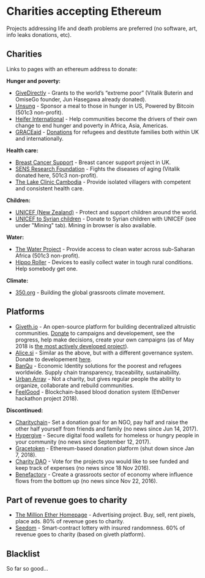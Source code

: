 # Charities accepting Ethereum

Projects addressing life and death problems are preferred (no software, art, info leaks donations, etc).

## Charities
Links to pages with an ethereum address to donate:

**Hunger and poverty:**

- [GiveDirectly](https://givedirectly.org/give-now) - Grants to the world’s “extreme poor” (Vitalik Buterin and OmiseGo founder, Jun Hasegawa already donated).
- [Unsung](http://www.unsung.org/donate) - Sponsor a meal to those in hunger in US, Powered by Bitcoin (501c3 non-profit).
- [Heifer International](https://www.heifer.org/what-you-can-do/give/digital-currency.html) - Help communities become the drivers of their own change to end hunger and poverty in Africa, Asia, Americas.
- [GRACEaid](https://www.graceaid.org.uk/donations/) - [Donations](https://github.com/GRACEaid/Refugee-Smart-Contract/blob/master/README.md) for refugees and destitute families both within UK and internationally.

**Health care:**

- [Breast Cancer Support](https://breastcancersupport.org.uk/emergency-appeal/donate-ethereum-to-charity/) - Breast cancer support project in UK.
- [SENS Research Foundation](http://www.sens.org/donate) - Fights the diseases of aging (Vitalik donated here, 501c3 non-profit).
- [The Lake Clinic Cambodia](http://www.lakeclinic.org/donations/crypto/) - Provide isolated villagers with competent and consistent health care.

**Children:**

- [UNICEF (New Zealand)](https://www.unicef.org.nz/donate-in-crypto) - Protect and support children around the world.
- [UNICEF to Syrian children](https://www.chaingers.io/en/index.html) - Donate to Syrian children with UNICEF (see under "Mining" tab). Mining in browser is also available.

**Water:**

- [The Water Project](https://thewaterproject.org/donate-ethereum) - Provide access to clean water across sub-Saharan Africa (501c3 non-profit).
- [Hippo Roller](https://www.hipporoller.org/donate/) - Devices to easily collect water in tough rural conditions. Help somebody get one.

**Climate:**

- [350.org](https://350.org/other-ways-to-give/) - Building the global grassroots climate movement.

## Platforms

- [Giveth.io](https://giveth.io/) - An open-source platform for building decentralized altruistic communities. [Donate](https://giveth.io/donate/) to campaigns and developement, see the progress, help make decisions, create your own campaigns (as of May 2018 is [the most actively developed project](https://github.com/giveth)).
- [Alice.si](https://alice.si/) - Similar as the above, but with a different governance system. Donate to developement [here](http://donationsapp.alice.si/geek-mode/).
- [BanQu](http://www.banquapp.com/) - Economic Identity solutions for the poorest and refugees worldwide. Supply chain transparency, traceability, sustainability.
- [Urban Array](https://urbanarray.org/blockchain-presentation/) - Not a charity, but gives regular people the ability to organize, collaborate and rebuild communities.
- [FeelGood](https://github.com/TeamPhoenix-Ethdenver/FeelGood) - Blockchain-based blood donation system (EthDenver hackathon project 2018).

**Discontinued:**

- [Charitychain](https://charitychain.io/) - Set a donation goal for an NGO, pay half and raise the other half yourself from friends and family (no news since Jun 14, 2017).
- [Hypergive](https://www.hypergive.com/) - Secure digital food wallets for homeless or hungry people in your community (no news since September 12, 2017).
- [Gracetoken](https://medium.com/@GraceOrg/grace-is-shutting-down-7eb76cfc3e66) - Ethereum-based donation platform (shut down since Jan 7, 2018).
- [Charity DAO](http://charity-dao.org/) - Vote for the projects you would like to see funded and keep track of expenses (no news since 18 Nov 2016).
- [Benefactory](http://www.benefactory.cc/) - Create a grassroots sector of economy where influence flows from the bottom up (no news since Nov 22, 2016).


## Part of revenue goes to charity

- [The Million Ether Homepage](http://themillionetherhomepage.com/) - Advertising project. Buy, sell, rent pixels, place ads. 80% of revenue goes to charity.
- [Seedom](https://seedom.io/) - Smart-contract lottery with insured randomness. 60% of revenue goes to charity (based on giveth platform).

## Blacklist

So far so good...